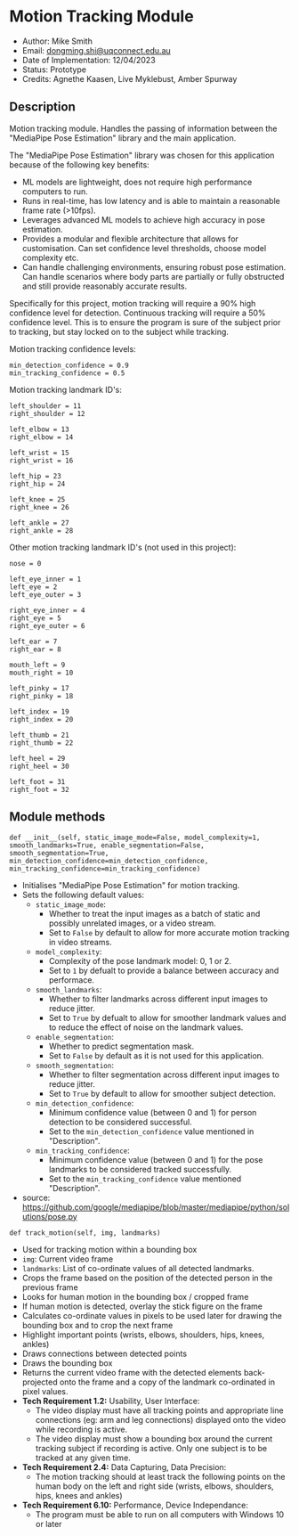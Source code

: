 # Motion Tracking Module
- Author: Mike Smith
- Email: dongming.shi@uqconnect.edu.au
- Date of Implementation: 12/04/2023
- Status: Prototype
- Credits: Agnethe Kaasen, Live Myklebust, Amber Spurway

## Description

Motion tracking module. Handles the passing of information between the "MediaPipe Pose Estimation" library and the main application.

The "MediaPipe Pose Estimation" library was chosen for this application because of the following key benefits:
- ML models are lightweight, does not require high performance computers to run.
- Runs in real-time, has low latency and is able to maintain a reasonable frame rate (>10fps).
- Leverages advanced ML models to achieve high accuracy in pose estimation.
- Provides a modular and flexible architecture that allows for customisation. Can set confidence level thresholds, choose model complexity etc.
- Can handle challenging environments, ensuring robust pose estimation. Can handle scenarios where body parts are partially or fully obstructed and still provide reasonably accurate results.

Specifically for this project, motion tracking will require a 90% high confidence level for detection. Continuous tracking will require a 50% confidence level. This is to ensure the program is sure of the subject prior to tracking, but stay locked on to the subject while tracking.

Motion tracking confidence levels:
```
min_detection_confidence = 0.9
min_tracking_confidence = 0.5
```

Motion tracking landmark ID's:
```
left_shoulder = 11
right_shoulder = 12

left_elbow = 13
right_elbow = 14

left_wrist = 15
right_wrist = 16

left_hip = 23
right_hip = 24

left_knee = 25
right_knee = 26

left_ankle = 27
right_ankle = 28
```

Other motion tracking landmark ID's (not used in this project):
```
nose = 0

left_eye_inner = 1
left_eye = 2
left_eye_outer = 3

right_eye_inner = 4
right_eye = 5
right_eye_outer = 6

left_ear = 7
right_ear = 8

mouth_left = 9
mouth_right = 10

left_pinky = 17
right_pinky = 18

left_index = 19
right_index = 20

left_thumb = 21
right_thumb = 22

left_heel = 29
right_heel = 30

left_foot = 31
right_foot = 32
```

## Module methods

`def __init__(self,
        static_image_mode=False,
        model_complexity=1,
        smooth_landmarks=True,
        enable_segmentation=False,
        smooth_segmentation=True,
        min_detection_confidence=min_detection_confidence,
        min_tracking_confidence=min_tracking_confidence)`
- Initialises "MediaPipe Pose Estimation" for motion tracking.
- Sets the following default values:
    - `static_image_mode`: 
        - Whether to treat the input images as a batch of static and possibly unrelated images, or a video stream.
        - Set to `False` by default to allow for more accurate motion tracking in video streams.
    - `model_complexity`: 
        - Complexity of the pose landmark model: 0, 1 or 2.
        - Set to `1` by defualt to provide a balance between accuracy and performace.
    - `smooth_landmarks`:
        - Whether to filter landmarks across different input images to reduce jitter.
        - Set to `True` by defualt to allow for smoother landmark values and to reduce the effect of noise on the landmark values.
    - `enable_segmentation`: 
        - Whether to predict segmentation mask.
        - Set to `False` by default as it is not used for this application.
    - `smooth_segmentation`: 
        - Whether to filter segmentation across different input images to reduce jitter.
        - Set to `True` by default to allow for smoother subject detection.
    - `min_detection_confidence`: 
        - Minimum confidence value (between 0 and 1) for person detection to be considered successful.
        - Set to the `min_detection_confidence` value mentioned in "Description".
    - `min_tracking_confidence`: 
        - Minimum confidence value (between 0 and 1) for the pose landmarks to be considered tracked successfully.
        - Set to the `min_tracking_confidence` value mentioned "Description".
- source: https://github.com/google/mediapipe/blob/master/mediapipe/python/solutions/pose.py

`def track_motion(self, img, landmarks)`
- Used for tracking motion within a bounding box
- `img`: Current video frame
- `landmarks`: List of co-ordinate values of all detected landmarks.
- Crops the frame based on the position of the detected person in the previous frame
- Looks for human motion in the bounding box / cropped frame
- If human motion is detected, overlay the stick figure on the frame
- Calculates co-ordinate values in pixels to be used later for drawing the bounding box and to crop the next frame
- Highlight important points (wrists, elbows, shoulders, hips, knees, ankles)
- Draws connections between detected points
- Draws the bounding box
- Returns the current video frame with the detected elements back-projected onto the frame and a copy of the landmark co-ordinated in pixel values.
- **Tech Requirement 1.2:** Usability, User Interface:
    - The video display must have all tracking points and appropriate line connections (eg: arm and leg connections) displayed onto the video while recording is active.
    - The video display must show a bounding box around the current tracking subject if recording is active. Only one subject is to be tracked at any given time.
- **Tech Requirement 2.4:** Data Capturing, Data Precision: 
    - The motion tracking should at least track the following points on the human body on the left and right side (wrists, elbows, shoulders, hips, knees and ankles)
- **Tech Requirement 6.10:** Performance, Device Independance:
    - The program must be able to run on all computers with Windows 10 or later